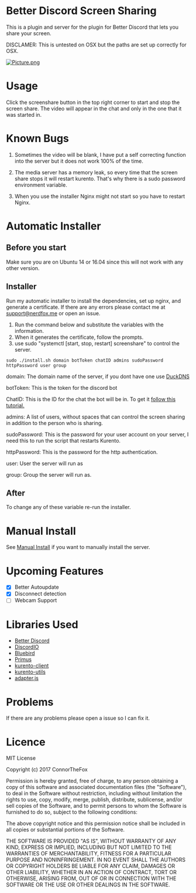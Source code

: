 # Better Discord Screen Sharing

This is a plugin and server for the plugin for Better Discord that lets you share your screen.

DISCLAMER: This is untested on OSX but the paths are set up correctly for OSX.

[![Picture.png](https://s11.postimg.org/4oq3juv4j/Picture.png)](https://postimg.org/image/apnsgxhqn/)

# Usage

Click the screenshare button in the top right corner to start and stop the screen share. The video will appear in the chat and only in the one that it was started in.

# Known Bugs

1. Sometimes the video will be blank, I have put a self correcting function into the server but it does not work 100% of the time.

2. The media server has a memory leak, so every time that the screen share stops it will restart kurento. That's why there is a sudo password environment variable.

3. When you use the installer Nginx might not start so you have to restart Nginx.

# Automatic Installer

## Before you start

Make sure you are on Ubuntu 14 or 16.04 since this will not work with any other version.

## Installer

Run my automatic installer to install the dependencies, set up nginx, and generate a certificate. If there are any errors please contact me at support@nerdfox.me or open an issue.

1. Run the command below and substitute the variables with the information.
2. When it generates the certificate, follow the prompts.
3. use sudo "systemctl [start, stop, restart] screenshare" to control the server.

`sudo ./install.sh domain botToken chatID admins sudoPassword httpPassword user group`

domain: The domain name of the server, if you dont have one use [DuckDNS](https://www.duckdns.org/)

botToken: This is the token for the discord bot

ChatID: This is the ID for the chat the bot will be in. To get it [follow this tutorial.](https://support.discordapp.com/hc/en-us/articles/206346498-Where-can-I-find-my-server-ID-)

admins: A list of users, without spaces that can control the screen sharing in addition to the person who is sharing.

sudoPassword: This is the password for your user account on your server, I need this to run the script that restarts Kurento.

httpPassword: This is the password for the http authentication.

user: User the server will run as

group: Group the server will run as.

## After

To change any of these variable re-run the installer.

# Manual Install

See [Manual Install](MANUAL.md) if you want to manually install the server.

# Upcoming Features

- [x] Better Autoupdate
- [x] Disconnect detection
- [ ] Webcam Support

# Libraries Used

* [Better Discord](https://github.com/Jiiks/BetterDiscordApp)
* [DiscordIO](https://github.com/izy521/discord.io)
* [Bluebird](https://github.com/petkaantonov/bluebird)
* [Primus](https://github.com/primus/primus)
* [kurento-client](https://github.com/Kurento/kurento-client-js)
* [kurento-utils](https://github.com/Kurento/kurento-utils-js)
* [adapter.js](https://github.com/webrtc/adapter)

# Problems

If there are any problems please open a issue so I can fix it.

# Licence

MIT License

Copyright (c) 2017 ConnorTheFox

Permission is hereby granted, free of charge, to any person obtaining a copy of this software and associated documentation files (the "Software"), to deal in the Software without restriction, including without limitation the rights to use, copy, modify, merge, publish, distribute, sublicense, and/or sell copies of the Software, and to permit persons to whom the Software is furnished to do so, subject to the following conditions:

The above copyright notice and this permission notice shall be included in all copies or substantial portions of the Software.

THE SOFTWARE IS PROVIDED "AS IS", WITHOUT WARRANTY OF ANY KIND, EXPRESS OR IMPLIED, INCLUDING BUT NOT LIMITED TO THE WARRANTIES OF MERCHANTABILITY, FITNESS FOR A PARTICULAR PURPOSE AND NONINFRINGEMENT. IN NO EVENT SHALL THE AUTHORS OR COPYRIGHT HOLDERS BE LIABLE FOR ANY CLAIM, DAMAGES OR OTHER LIABILITY, WHETHER IN AN ACTION OF CONTRACT, TORT OR OTHERWISE, ARISING FROM, OUT OF OR IN CONNECTION WITH THE SOFTWARE OR THE USE OR OTHER DEALINGS IN THE SOFTWARE.

